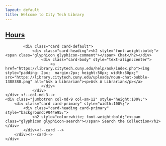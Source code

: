 ```yaml
---
layout: default
title: Welcome to City Tech Library
---
```

<div class="row" style="padding-bottom:10px; width:100%">
	<div class="col-md-3 col-sm-12" style="height:100%; padding-bottom:5px;">
		<div class="card card-info">
			<div class="card-heading"><h2 style="font-weight:bold;"><span class="glyphicon glyphicon-time"></span><a href="https://libcal.citytech.cuny.edu"> Hours</a></h2></div>
				<script src="//ajax.googleapis.com/ajax/libs/jquery/3.6.0/jquery.min.js"></script> 
				<script src="https://citytech-cuny.libcal.com/js/hours_today.js"></script> 
				<div id="s_lc_tdh_4689_10010" style=" font-size:14px;"></div> 
				<script>
					$(function(){ 
						var s_lc_tdh_4689_10010 = new $.LibCalTodayHours( $("#s_lc_tdh_4689_10010"), { iid: 4689, lid: 10010 }); 
					});
				</script> 
				<!-- Please note: The following styles are optional, feel free to modify! //-->
				<style>
							.s-lc-w-today { border-spacing: 0; border-collapse: collapse; width: 100%; }.s-lc-w-today td, .s-lc-w-today th { padding: 8px 5px; }
							.s-lc-w-head { text-align: center; border-bottom: 1px solid #ddd;}
							.s-lc-w-loading { margin-top: 80px; text-align: center; }
							.s-lc-w-sr-only { position: absolute; width: 1px; height: 1px; padding: 0; margin: -1px; overflow: hidden; clip: rect(0, 0, 0, 0); border: 0; }
							.s-lc-w-btn { line-height: 1.5; border-radius: 3px; display: inline-block; padding: 6px 6px; 10px; 0px; margin-bottom: 0; font-size: 12px; font-weight: 400; text-align: center; white-space: nowrap; vertical-align: middle; touch-action: manipulation; cursor: pointer; user-select: none; border: 1px solid #ccc; color: #333; background-color: #fff; display: none; }
							.s-lc-w-btn:active, .s-lc-w-btn:hover { color: #333; background-color: #d4d4d4; border-color: #8c8c8c; display: none;}
							.s-lc-w-previous { float: left;}
							.s-lc-w-next { float: right; }
							.s-lc-w-location td {  font-weight: bold;  }
							.s-lc-w-department {  display: none; } 
							.s-lc-w-name {  display:none; }
							.s-lc-w-times { display: inline; padding-left:45px; }
							.s-lc-w-today-view-link { text-decoration: none; font-size:12px;}
							.s-lc-w-today-view-all { display:none; }
							.s-lc-w-head-pre { padding-top:10px; display:none; }
							.s-lc-hours-note {display:none;}
					</style>
			</div><!-- card-->

			<div class="card card-default">
				<div class="card-heading"><h2 style="font-weight:bold;"><span class="glyphicon glyphicon-comment"></span> Chat</h2></div>
					<div class="card-body" style="text-align:center">
						<a href="https://library.citytech.cuny.edu/help/ask/index.php"><img style="padding: 2px;  margin:2px; height:50px; width:50px;" src="https://library.citytech.cuny.edu/uploads/noun-chat-bubble-1388380.png" alt="Ask a Librarian"><p>Ask A Librarian</p></a>
					</div>
				</div>
	</div> <!--col-md-3-->
	<div class="jumbotron col-md-9 col-sm-12" style="height:100%;">
		<div class="card card-primary" style="width:100%;">
			<div class="card-heading card-primary" style="background:#044e95;">
				<h2 style="color:white; font-weight:bold;"><span class="glyphicon glyphicon-search"></span> Search the Collection</h2></div>
			</div><!--card -->
		</div><!--card-->
	</div>
</div><!--row-->

